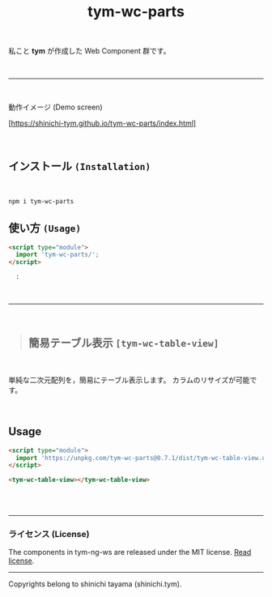 <div align="center">
  <h1>tym-wc-parts</h1>
</div>

<br>

私こと **tym** が作成した Web Component 群です。

<br>

---

<br>

動作イメージ (Demo screen)

[https://shinichi-tym.github.io/tym-wc-parts/index.html]

<br>

## インストール `(Installation)`

<br>

```
npm i tym-wc-parts
```

## 使い方 `(Usage)`

```html
<script type="module">
  import 'tym-wc-parts/';
</script>

  :
```

<br>

---

<br>

> ## 簡易テーブル表示 `[tym-wc-table-view]`

<br>

単純な二次元配列を，簡易にテーブル表示します。
カラムのリサイズが可能です。

<br>

## Usage

```html
<script type="module">
  import 'https://unpkg.com/tym-wc-parts@0.7.1/dist/tym-wc-table-view.umd.js';
</script>

<tym-wc-table-view></tym-wc-table-view>
```


<br>
<br>

---
### ライセンス (License)
The components in tym-ng-ws are released under the MIT license. [Read license](//github.com/shinichi-tym/tym-ng-ws/blob/main/LICENSE).

---
Copyrights belong to shinichi tayama (shinichi.tym).
